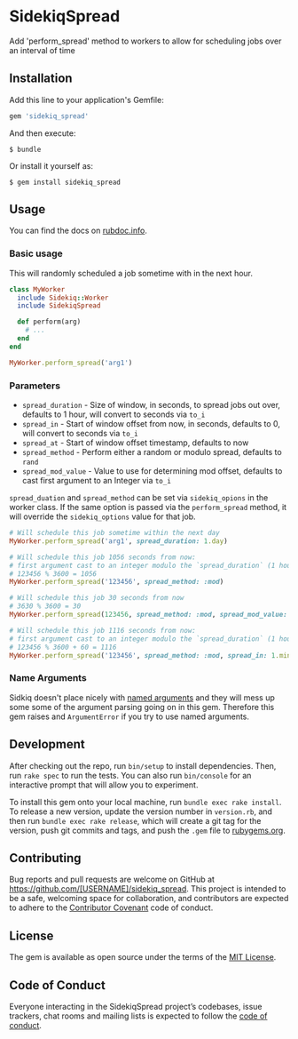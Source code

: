 # SidekiqSpread

Add 'perform_spread' method to workers to allow for scheduling jobs over an interval of time

## Installation

Add this line to your application's Gemfile:

```ruby
gem 'sidekiq_spread'
```

And then execute:

    $ bundle

Or install it yourself as:

    $ gem install sidekiq_spread

## Usage

You can find the docs on [rubdoc.info](https://www.rubydoc.info/github/Latermedia/sidekiq_spread/master).

### Basic usage

This will randomly scheduled a job sometime with in the next hour.

```ruby
class MyWorker
  include Sidekiq::Worker
  include SidekiqSpread

  def perform(arg)
  	# ...
  end
end

MyWorker.perform_spread('arg1')
```

### Parameters

* `spread_duration` - Size of window, in seconds, to spread jobs out over, defaults to 1 hour, will convert to seconds via `to_i`
* `spread_in` - Start of window offset from now, in seconds, defaults to 0, will convert to seconds via `to_i`
* `spread_at` - Start of window offset timestamp, defaults to now
* `spread_method` - Perform either a random or modulo spread, defaults to `rand`
* `spread_mod_value` - Value to use for determining mod offset, defaults to cast first argument to an Integer via `to_i`


`spread_duation` and `spread_method` can be set via `sidekiq_opions` in the worker class. If the same option is passed via the `perform_spread` method, it will override the `sidekiq_options` value for that job.

```ruby
# Will schedule this job sometime within the next day
MyWorker.perform_spread('arg1', spread_duration: 1.day)

# Will schedule this job 1056 seconds from now:
# first argument cast to an integer modulo the `spread_duration` (1 hour) in seconds (3600)
# 123456 % 3600 = 1056
MyWorker.perform_spread('123456', spread_method: :mod)

# Will schedule this job 30 seconds from now
# 3630 % 3600 = 30
MyWorker.perform_spread(123456, spread_method: :mod, spread_mod_value: 3630)

# Will schedule this job 1116 seconds from now:
# first argument cast to an integer modulo the `spread_duration` (1 hour) in seconds (3600), plus 1 minute in seconds (60)
# 123456 % 3600 + 60 = 1116
MyWorker.perform_spread('123456', spread_method: :mod, spread_in: 1.minute)
```

### Name Arguments

Sidkiq doesn't place nicely with [named arguments](https://github.com/mperham/sidekiq/wiki/Best-Practices) and they will mess up some some of the argument parsing going on in this gem. Therefore this gem raises and `ArgumentError` if you try to use named arguments.

## Development

After checking out the repo, run `bin/setup` to install dependencies. Then, run `rake spec` to run the tests. You can also run `bin/console` for an interactive prompt that will allow you to experiment.

To install this gem onto your local machine, run `bundle exec rake install`. To release a new version, update the version number in `version.rb`, and then run `bundle exec rake release`, which will create a git tag for the version, push git commits and tags, and push the `.gem` file to [rubygems.org](https://rubygems.org).

## Contributing

Bug reports and pull requests are welcome on GitHub at https://github.com/[USERNAME]/sidekiq_spread. This project is intended to be a safe, welcoming space for collaboration, and contributors are expected to adhere to the [Contributor Covenant](http://contributor-covenant.org) code of conduct.

## License

The gem is available as open source under the terms of the [MIT License](https://opensource.org/licenses/MIT).

## Code of Conduct

Everyone interacting in the SidekiqSpread project’s codebases, issue trackers, chat rooms and mailing lists is expected to follow the [code of conduct](https://github.com/[USERNAME]/sidekiq_spread/blob/master/CODE_OF_CONDUCT.md).
